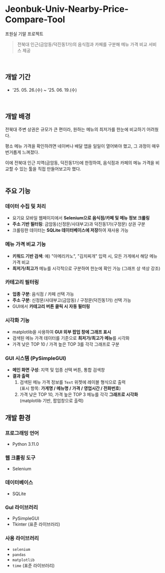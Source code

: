 # Jeonbuk-Univ-Nearby-Price-Compare-Tool
프원실 기말 프로젝트 
> 전북대 인근(금암동/덕진동1가)의 음식점과 카페를 구분해 메뉴 가격 비교 서비스 제공
</br>

## 개발 기간
* '25. 05. 26.(수) ~ '25. 06. 19.(수)
</br>

## 개발 배경
전북대 주변 상권은 규모가 큰 편이라, 원하는 메뉴의 최저가를 한눈에 비교하기 어려웠다.

평소 메뉴 가격을 확인하려면 네이버나 배달 앱을 일일이 열어봐야 했고, 그 과정이 매우 번거롭게 느껴졌다.

이에 전북대 인근 지역(금암동, 덕진동1가)에 한정하여, 음식점과 카페의 메뉴 가격을 비교할 수 있는 툴을 직접 만들어보고자 했다.
</br>
</br>
## 주요 기능
### 데이터 수집 및 처리
- 요기요 모바일 웹페이지에서 **Selenium으로 음식점/카페 및 메뉴 정보 크롤링**
- **주소 기반 필터링**: 금암동(신정문/사대부고)과 덕진동1가(구정문) 상권 구분
- 크롤링한 데이터는 **SQLite 데이터베이스에 저장**하여 재사용 가능

### 메뉴 가격 비교 기능
- **키워드 기반 검색**: 예) "아메리카노", "김치찌개" 입력 시, 모든 가게에서 해당 메뉴 가격 비교
- **최저가/최고가** 메뉴를 시각적으로 구분하여 한눈에 확인 가능 (그래프 상 색상 강조)
  
### 카테고리 필터링
- **업종 구분**: 음식점 / 카페 선택 가능
- **주소 구분**: 신정문/사대부고(금암동) / 구정문(덕진동1가) 선택 가능
- GUI에서 **카테고리 버튼 클릭 시 자동 필터링**

### 시각화 기능
- matplotlib을 사용하여 **GUI 외부 팝업 창에 그래프 표시**
- 검색된 메뉴 가격 데이터를 기준으로 **최저가/최고가 메뉴**를 시각화
- 가격 낮은 TOP 10 / 가격 높은 TOP 3를 각각 그래프로 구분

### GUI 시스템 (PySimpleGUI)
- **메인 화면 구성**: 지역 및 업종 선택 버튼, 통합 검색창
- **결과 출력**
  1. 검색된 메뉴 가격 정보를 `Text` 위젯에 레이블 형식으로 출력  
     (표시 항목: **가게명 / 메뉴명 / 가격 / 영업시간 / 전화번호**)
  2. 가격 낮은 TOP 10, 가격 높은 TOP 3 메뉴를 각각 **그래프로 시각화** (matplotlib 기반, 팝업창으로 출력)

## 개발 환경

### 프로그래밍 언어
- Python 3.11.0
  
### 웹 크롤링 도구
- Selenium

### 데이터베이스
- SQLite

### GuI 라이브러리
- PySimpleGUI
- Tkinter (표준 라이브러리)

### 사용 라이브러리
- `selenium`
- `pandas`
- `matplotlib`
- `time` (표준 라이브러리)



